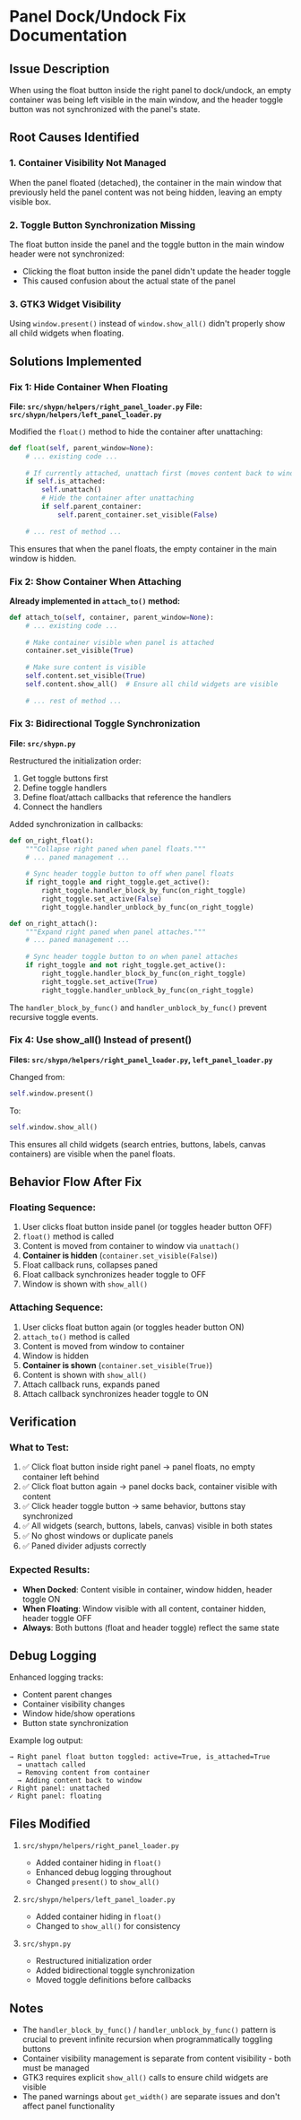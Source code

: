 # Panel Dock/Undock Fix Documentation

## Issue Description
When using the float button inside the right panel to dock/undock, an empty container was being left visible in the main window, and the header toggle button was not synchronized with the panel's state.

## Root Causes Identified

### 1. Container Visibility Not Managed
When the panel floated (detached), the container in the main window that previously held the panel content was not being hidden, leaving an empty visible box.

### 2. Toggle Button Synchronization Missing
The float button inside the panel and the toggle button in the main window header were not synchronized:
- Clicking the float button inside the panel didn't update the header toggle
- This caused confusion about the actual state of the panel

### 3. GTK3 Widget Visibility
Using `window.present()` instead of `window.show_all()` didn't properly show all child widgets when floating.

## Solutions Implemented

### Fix 1: Hide Container When Floating

**File: `src/shypn/helpers/right_panel_loader.py`**
**File: `src/shypn/helpers/left_panel_loader.py`**

Modified the `float()` method to hide the container after unattaching:

```python
def float(self, parent_window=None):
    # ... existing code ...
    
    # If currently attached, unattach first (moves content back to window)
    if self.is_attached:
        self.unattach()
        # Hide the container after unattaching
        if self.parent_container:
            self.parent_container.set_visible(False)
    
    # ... rest of method ...
```

This ensures that when the panel floats, the empty container in the main window is hidden.

### Fix 2: Show Container When Attaching

**Already implemented in `attach_to()` method:**

```python
def attach_to(self, container, parent_window=None):
    # ... existing code ...
    
    # Make container visible when panel is attached
    container.set_visible(True)
    
    # Make sure content is visible
    self.content.set_visible(True)
    self.content.show_all()  # Ensure all child widgets are visible
    
    # ... rest of method ...
```

### Fix 3: Bidirectional Toggle Synchronization

**File: `src/shypn.py`**

Restructured the initialization order:
1. Get toggle buttons first
2. Define toggle handlers
3. Define float/attach callbacks that reference the handlers
4. Connect the handlers

Added synchronization in callbacks:

```python
def on_right_float():
    """Collapse right paned when panel floats."""
    # ... paned management ...
    
    # Sync header toggle button to off when panel floats
    if right_toggle and right_toggle.get_active():
        right_toggle.handler_block_by_func(on_right_toggle)
        right_toggle.set_active(False)
        right_toggle.handler_unblock_by_func(on_right_toggle)

def on_right_attach():
    """Expand right paned when panel attaches."""
    # ... paned management ...
    
    # Sync header toggle button to on when panel attaches
    if right_toggle and not right_toggle.get_active():
        right_toggle.handler_block_by_func(on_right_toggle)
        right_toggle.set_active(True)
        right_toggle.handler_unblock_by_func(on_right_toggle)
```

The `handler_block_by_func()` and `handler_unblock_by_func()` prevent recursive toggle events.

### Fix 4: Use show_all() Instead of present()

**Files: `src/shypn/helpers/right_panel_loader.py`, `left_panel_loader.py`**

Changed from:
```python
self.window.present()
```

To:
```python
self.window.show_all()
```

This ensures all child widgets (search entries, buttons, labels, canvas containers) are visible when the panel floats.

## Behavior Flow After Fix

### Floating Sequence:
1. User clicks float button inside panel (or toggles header button OFF)
2. `float()` method is called
3. Content is moved from container to window via `unattach()`
4. **Container is hidden** (`container.set_visible(False)`)
5. Float callback runs, collapses paned
6. Float callback synchronizes header toggle to OFF
7. Window is shown with `show_all()`

### Attaching Sequence:
1. User clicks float button again (or toggles header button ON)
2. `attach_to()` method is called
3. Content is moved from window to container
4. Window is hidden
5. **Container is shown** (`container.set_visible(True)`)
6. Content is shown with `show_all()`
7. Attach callback runs, expands paned
8. Attach callback synchronizes header toggle to ON

## Verification

### What to Test:
1. ✅ Click float button inside right panel → panel floats, no empty container left behind
2. ✅ Click float button again → panel docks back, container visible with content
3. ✅ Click header toggle button → same behavior, buttons stay synchronized
4. ✅ All widgets (search, buttons, labels, canvas) visible in both states
5. ✅ No ghost windows or duplicate panels
6. ✅ Paned divider adjusts correctly

### Expected Results:
- **When Docked**: Content visible in container, window hidden, header toggle ON
- **When Floating**: Window visible with all content, container hidden, header toggle OFF
- **Always**: Both buttons (float and header toggle) reflect the same state

## Debug Logging

Enhanced logging tracks:
- Content parent changes
- Container visibility changes
- Window hide/show operations
- Button state synchronization

Example log output:
```
→ Right panel float button toggled: active=True, is_attached=True
  → unattach called
  → Removing content from container
  → Adding content back to window
✓ Right panel: unattached
✓ Right panel: floating
```

## Files Modified

1. `src/shypn/helpers/right_panel_loader.py`
   - Added container hiding in `float()`
   - Enhanced debug logging throughout
   - Changed `present()` to `show_all()`

2. `src/shypn/helpers/left_panel_loader.py`
   - Added container hiding in `float()`
   - Changed to `show_all()` for consistency

3. `src/shypn.py`
   - Restructured initialization order
   - Added bidirectional toggle synchronization
   - Moved toggle definitions before callbacks

## Notes

- The `handler_block_by_func()` / `handler_unblock_by_func()` pattern is crucial to prevent infinite recursion when programmatically toggling buttons
- Container visibility management is separate from content visibility - both must be managed
- GTK3 requires explicit `show_all()` calls to ensure child widgets are visible
- The paned warnings about `get_width()` are separate issues and don't affect panel functionality
